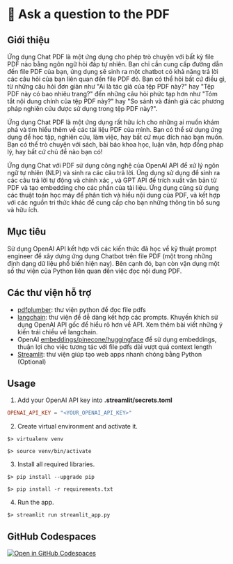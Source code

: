 # 💬 Ask a question to the PDF

## Giới thiệu
Ứng dụng Chat PDF là một ứng dụng cho phép trò chuyện với bất kỳ file PDF nào bằng ngôn ngữ hỏi đáp tự nhiên. Bạn chỉ cần cung cấp đường dẫn đến file PDF của bạn, ứng dụng sẽ sinh ra một chatbot có khả năng trả lời các câu hỏi của bạn liên quan đến file PDF đó. Bạn có thể hỏi bất cứ điều gì, từ những câu hỏi đơn giản như "Ai là tác giả của tệp PDF này?" hay "Tệp PDF này có bao nhiêu trang?" đến những câu hỏi phức tạp hơn như "Tóm tắt nội dung chính của tệp PDF này?" hay "So sánh và đánh giá các phương pháp nghiên cứu được sử dụng trong tệp PDF này?".

Ứng dụng Chat PDF là một ứng dụng rất hữu ích cho những ai muốn khám phá và tìm hiểu thêm về các tài liệu PDF của mình. Bạn có thể sử dụng ứng dụng để học tập, nghiên cứu, làm việc, hay bất cứ mục đích nào bạn muốn. Bạn có thể trò chuyện với sách, bài báo khoa học, luận văn, hợp đồng pháp lý, hay bất cứ chủ đề nào bạn có!

Ứng dụng Chat với PDF sử dụng công nghệ của OpenAI API để xử lý ngôn ngữ tự nhiên (NLP) và sinh ra các câu trả lời. Ứng dụng sử dụng để sinh ra các câu trả lời tự động và chính xác , và GPT API để trích xuất văn bản từ PDF và tạo embedding cho các phần của tài liệu. Ứng dụng cũng sử dụng các thuật toán học máy để phân tích và hiểu nội dung của PDF, và kết hợp với các nguồn tri thức khác để cung cấp cho bạn những thông tin bổ sung và hữu ích.


## Mục tiêu
Sử dụng OpenAI API kết hợp với các kiến thức đã học về kỹ thuật prompt engineer để xây dựng ứng dụng Chatbot trên file PDF (một trong những định dạng dữ liệu phổ biến hiện nay). Bên cạnh đó, bạn còn vận dụng một số thư viện của Python liên quan đến việc đọc nội dung PDF.


## Các thư viện hỗ trợ
- [pdfplumber](https://pypi.org/project/pdfplumber/0.1.2/): thư viện python để đọc file pdfs
- [langchain](https://python.langchain.com/): thư viện để dễ dàng kết hợp các prompts. Khuyến khích sử dụng OpenAI API gốc để hiểu rõ hơn về API. Xem thêm bài viết những ý kiến trái chiều về langchain.
- OpenAI [embeddings/pinecone/huggingface](https://huggingface.co/blog/getting-started-with-embeddings) để sử dụng embeddings, thuận lợi cho việc tương tác với file pdfs dài vượt quá context length
- [Streamlit](https://app-starter-kit.streamlit.app/): thư viện giúp tạo web apps nhanh chóng bằng Python (Optional)


## Usage


1. Add your OpenAI API key into **.streamlit/secrets.toml**
```secrets.toml
OPENAI_API_KEY = "<YOUR_OPENAI_API_KEY>"
```
2. Create virtual environment and activate it.
```
$> virtualenv venv

$> source venv/bin/activate
```
3. Install all required libraries.

```
$> pip install --upgrade pip

$> pip install -r requirements.txt
```
4. Run the app.
```
$> streamlit run streamlit_app.py
```


## GitHub Codespaces

[![Open in GitHub Codespaces](https://github.com/codespaces/badge.svg)](https://github.com/lqnhat/Chat-PDF)